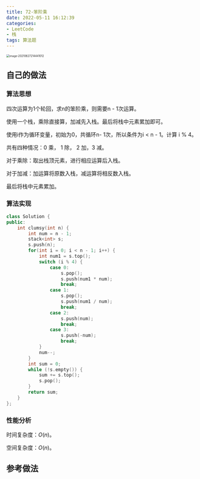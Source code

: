 ```yaml
---
title: 72-笨阶乘
date: 2022-05-11 16:12:39
categories: 
- LeetCode
- 栈
tags: 算法题
---
```




<img src="https://crayon-1302863897.cos.ap-beijing.myqcloud.com/image/image-20210627214441012.png" alt="image-20210627214441012" style="zoom:50%;" />



## 自己的做法

### 算法思想

四次运算为1个轮回，求n的笨阶乘，则需要n - 1次运算。

使用一个栈，乘除直接算，加减先入栈。最后将栈中元素累加即可。

使用i作为循环变量，初始为0，共循环n- 1次，所以条件为i < n - 1。计算 i % 4。

共有四种情况：0 乘， 1 除， 2 加，3 减。

对于乘除：取出栈顶元素，进行相应运算后入栈。

对于加减：加运算将原数入栈，减运算将相反数入栈。

最后将栈中元素累加。



### 算法实现

```c++
class Solution {
public:
    int clumsy(int n) {
        int num = n - 1;
        stack<int> s;
        s.push(n);
        for(int i = 0; i < n - 1; i++) {
            int num1 = s.top();
            switch (i % 4) {
                case 0:
                    s.pop();
                    s.push(num1 * num);
                    break;
                case 1:
                    s.pop();
                    s.push(num1 / num);
                    break;
                case 2:
                    s.push(num);
                    break;
                case 3:
                    s.push(-num);
                    break;
            }
            num--;
        }
        int sum = 0;
        while (!s.empty()) {
            sum += s.top();
            s.pop();
        }
        return sum;
    }
};
```



### 性能分析

时间复杂度：$O(n)$。

空间复杂度：$O(n)$。



## 参考做法

​            